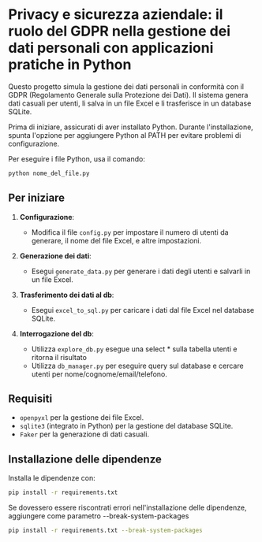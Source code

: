 # Privacy e sicurezza aziendale: il ruolo del GDPR nella gestione dei dati personali con applicazioni pratiche in Python

Questo progetto simula la gestione dei dati personali in conformità con il GDPR (Regolamento Generale sulla Protezione dei Dati). Il sistema genera dati casuali per utenti, li salva in un file Excel e li trasferisce in un database SQLite.

Prima di iniziare, assicurati di aver installato Python. Durante l'installazione, spunta l'opzione per aggiungere Python al PATH per evitare problemi di configurazione.


Per eseguire i file Python, usa il comando:

```bash
python nome_del_file.py
```

## Per iniziare

1. **Configurazione**:
   - Modifica il file `config.py` per impostare il numero di utenti da generare, il nome del file Excel, e altre impostazioni.

2. **Generazione dei dati**:
   - Esegui `generate_data.py` per generare i dati degli utenti e salvarli in un file Excel.

3. **Trasferimento dei dati al db**:
   - Esegui `excel_to_sql.py` per caricare i dati dal file Excel nel database SQLite.

4. **Interrogazione del db**:
   - Utilizza `explore_db.py` esegue una select * sulla tabella utenti e ritorna il risultato 
   - Utilizza `db_manager.py` per eseguire query sul database e cercare utenti per nome/cognome/email/telefono.

## Requisiti

- `openpyxl` per la gestione dei file Excel.
- `sqlite3` (integrato in Python) per la gestione del database SQLite.
- `Faker` per la generazione di dati casuali.

## Installazione delle dipendenze

Installa le dipendenze con:

```bash
pip install -r requirements.txt
```

Se dovessero essere riscontrati errori nell'installazione delle dipendenze, aggiungere come parametro --break-system-packages

```bash
pip install -r requirements.txt --break-system-packages
```

